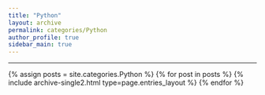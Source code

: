 ```yaml
---
title: "Python"
layout: archive
permalink: categories/Python
author_profile: true
sidebar_main: true
---
```


<!-- 공백이 포함되어 있는 카테고리 이름의 경우 site.categories.['a b c'] 이런식으로! -->

***

{% assign posts = site.categories.Python %}
{% for post in posts %} {% include archive-single2.html type=page.entries_layout %} {% endfor %}